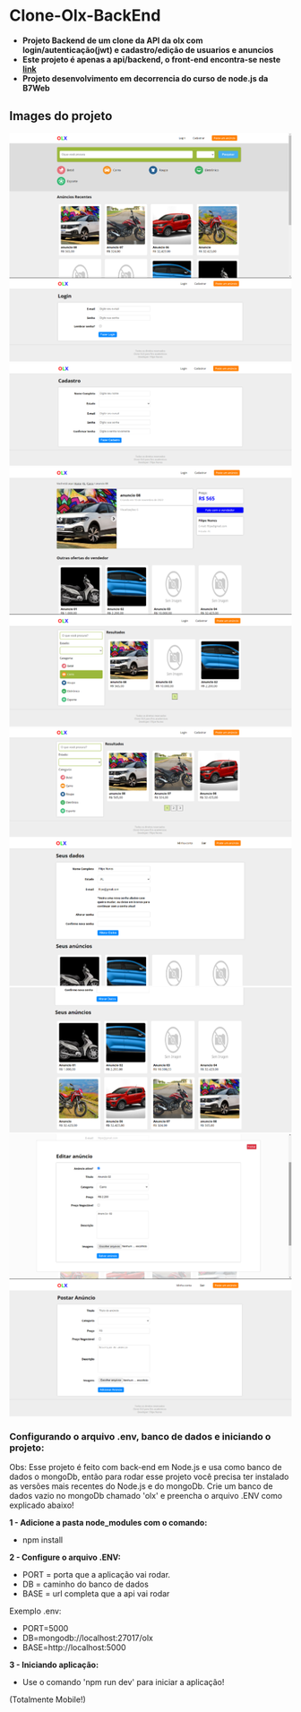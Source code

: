 # Clone-Olx-BackEnd
* **Projeto Backend de um clone da API da olx com login/autenticação(jwt) e cadastro/edição de usuarios e anuncios**
* **Este projeto é apenas a api/backend, o front-end encontra-se neste [link](https://github.com/Filipe-Nunes-Silva/Clone-Olx-FrontEnd)**
* **Projeto desenvolvimento em decorrencia do curso de node.js da B7Web**

## Images do projeto
![img1](https://github.com/Filipe-Nunes-Silva/Clone-Olx-BackEnd/blob/main/img1.png)
![img2](https://github.com/Filipe-Nunes-Silva/Clone-Olx-BackEnd/blob/main/img2.png)
![img3](https://github.com/Filipe-Nunes-Silva/Clone-Olx-BackEnd/blob/main/img3.png)
![img4](https://github.com/Filipe-Nunes-Silva/Clone-Olx-BackEnd/blob/main/img4.png)
![img5](https://github.com/Filipe-Nunes-Silva/Clone-Olx-BackEnd/blob/main/img5.png)
![img6](https://github.com/Filipe-Nunes-Silva/Clone-Olx-BackEnd/blob/main/img6.png)
![img7](https://github.com/Filipe-Nunes-Silva/Clone-Olx-BackEnd/blob/main/img7.png)
![img8](https://github.com/Filipe-Nunes-Silva/Clone-Olx-BackEnd/blob/main/img8.png)
![img9](https://github.com/Filipe-Nunes-Silva/Clone-Olx-BackEnd/blob/main/img9.png)
![img10](https://github.com/Filipe-Nunes-Silva/Clone-Olx-BackEnd/blob/main/img10.png)

### Configurando o arquivo .env, banco de dados e iniciando o projeto:
Obs: Esse projeto é feito com back-end em Node.js e usa como banco de dados o mongoDb, então para rodar esse projeto você precisa ter instalado as versões mais recentes do Node.js e do mongoDb. Crie um banco de dados vazio no mongoDb chamado 'olx' e preencha o arquivo .ENV como explicado abaixo!

**1 - Adicione a pasta node_modules com o comando:**
- npm install

**2 - Configure o arquivo .ENV:**

- PORT = porta que a aplicação vai rodar.
- DB = caminho do banco de dados
- BASE = url completa que a api vai rodar

Exemplo .env:
- PORT=5000
- DB=mongodb://localhost:27017/olx
- BASE=http://localhost:5000

**3 - Iniciando aplicação:**
- Use o comando 'npm run dev' para iniciar a aplicação!

(Totalmente Mobile!)
